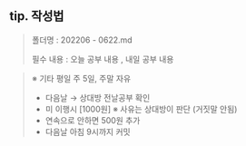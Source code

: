 ## **tip. 작성법**

> 폴더명 : 202206 - 0622.md
> 
> 필수 내용 : 오늘 공부 내용 , 내일 공부 내용

> ※ 기타
> 평일 주 5일, 주말 자유
> * 다음날 → 상대방 전날공부 확인
> * 미 이행시 [1000원]  ※ 사유는 상대방이 판단 (거짓말 안됨)
> * 연속으로 안하면 500원 추가
> * 다음날 아침 9시까지 커밋